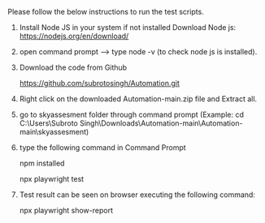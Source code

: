 Please follow the below instructions to run the test scripts.

1. Install Node JS in your system if not installed
   Download Node js: https://nodejs.org/en/download/

2. open command prompt --> type node -v (to check node js is installed).

3. Download the code from Github

   https://github.com/subrotosingh/Automation.git
   
4. Right click on the downloaded Automation-main.zip file and Extract all.

5. go to skyassesment folder through command prompt 
   (Example: cd C:\Users\Subroto Singh\Downloads\Automation-main\Automation-main\skyassesment)

6. type the following command in Command Prompt
   
   npm installed
   
   npx playwright test
   
7. Test result can be seen on browser executing the following command:
   
   npx playwright show-report

